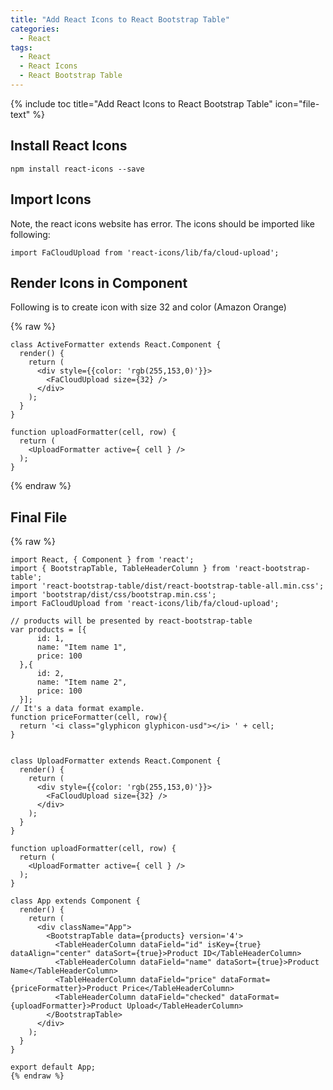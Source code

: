 ```yaml
---
title: "Add React Icons to React Bootstrap Table"
categories:
  - React
tags:
  - React
  - React Icons
  - React Bootstrap Table
---
```


{% include toc title="Add React Icons to React Bootstrap Table" icon="file-text" %}

## Install React Icons

```
npm install react-icons --save
```

## Import Icons 

Note, the react icons website has error. The icons should be imported like following:

```
import FaCloudUpload from 'react-icons/lib/fa/cloud-upload';
```


## Render Icons in Component

Following is to create icon with size 32 and color (Amazon Orange)

{% raw %}
```
class ActiveFormatter extends React.Component {
  render() {
    return (
      <div style={{color: 'rgb(255,153,0)'}}>
        <FaCloudUpload size={32} />
      </div>
    );
  }
}

function uploadFormatter(cell, row) {
  return (
    <UploadFormatter active={ cell } />
  );
}
```
{% endraw %}

## Final File

{% raw %}
```liquid
import React, { Component } from 'react';
import { BootstrapTable, TableHeaderColumn } from 'react-bootstrap-table';
import 'react-bootstrap-table/dist/react-bootstrap-table-all.min.css';
import 'bootstrap/dist/css/bootstrap.min.css';
import FaCloudUpload from 'react-icons/lib/fa/cloud-upload';

// products will be presented by react-bootstrap-table
var products = [{
      id: 1,
      name: "Item name 1",
      price: 100
  },{
      id: 2,
      name: "Item name 2",
      price: 100
  }];
// It's a data format example.
function priceFormatter(cell, row){
  return '<i class="glyphicon glyphicon-usd"></i> ' + cell;
}


class UploadFormatter extends React.Component {
  render() {
    return (
      <div style={{color: 'rgb(255,153,0)'}}>
        <FaCloudUpload size={32} />
      </div>
    );
  }
}

function uploadFormatter(cell, row) {
  return (
    <UploadFormatter active={ cell } />
  );
}

class App extends Component {
  render() {
    return (
      <div className="App">
        <BootstrapTable data={products} version='4'>
          <TableHeaderColumn dataField="id" isKey={true} dataAlign="center" dataSort={true}>Product ID</TableHeaderColumn>
          <TableHeaderColumn dataField="name" dataSort={true}>Product Name</TableHeaderColumn>
          <TableHeaderColumn dataField="price" dataFormat={priceFormatter}>Product Price</TableHeaderColumn>
          <TableHeaderColumn dataField="checked" dataFormat={uploadFormatter}>Product Upload</TableHeaderColumn>
        </BootstrapTable>
      </div>
    );
  }
}

export default App;
{% endraw %}
```
